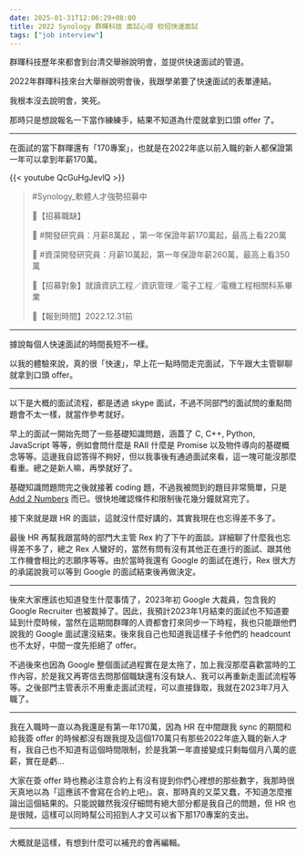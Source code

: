 ```yaml
---
date: 2025-01-31T12:06:29+08:00
title: 2022 Synology 群暉科技 面試心得 校招快速面試
tags: ["job interview"]
---
```


群暉科技歷年來都會到台清交舉辦說明會，並提供快速面試的管道。

2022年群暉科技來台大舉辦說明會後，我跟學弟要了快速面試的表單連結。

我根本沒去說明會，笑死。

那時只是想說報名一下當作練練手，結果不知道為什麼就拿到口頭 offer 了。

---

在面試的當下群暉還有「170專案」，也就是在2022年底以前入職的新人都保證第一年可以拿到年薪170萬。

{{< youtube QcGuHgJevlQ >}}

> #Synology_軟體人才強勢招募中
>
> 🔹【招募職缺】
>
> 🎯 #開發研究員：月薪8萬起 ，第一年保證年薪170萬起，最高上看220萬
>
> 🎯 #資深開發研究員：月薪10萬起，第一年保證年薪260萬，最高上看350萬
>
> 🔹【招募對象】就讀資訊工程／資訊管理／電子工程／電機工程相關科系畢業
>
> 🔹【報到時間】2022.12.31前

---

據說每個人快速面試的時間長短不一樣。

以我的體驗來說，真的很「快速」，早上花一點時間走完面試，下午跟大主管聊聊就拿到口頭 offer。

---

以下是大概的面試流程，都是透過 skype 面試，不過不同部門的面試問的重點問題會不太一樣，就當作參考就好。

早上的面試一開始先問了一些基礎知識問題，涵蓋了 C, C++, Python, JavaScript 等等，例如會問什麼是 RAII 什麼是 Promise 以及物件導向的基礎概念等等。這邊我自認答得不夠好，但以我事後有通過面試來看，這一塊可能沒那麼看重。總之是新人嘛，再學就好了。

基礎知識問題問完之後就接著 coding 題，不過我被問到的題目非常簡單，只是 [Add 2 Numbers](https://leetcode.com/problems/add-two-numbers/) 而已。很快地確認條件和限制後花幾分鐘就寫完了。

接下來就是跟 HR 的面談，這就沒什麼好講的，其實我現在也忘得差不多了。

最後 HR 再幫我跟當時的部門大主管 Rex 約了下午的面談。詳細聊了什麼我也忘得差不多了，總之 Rex 人蠻好的，當然有問有沒有其他正在進行的面試、跟其他工作機會相比的志願序等等。由於當時我還有 Google 的面試在進行，Rex 很大方的承諾說我可以等到 Google 的面試結束後再做決定。

---

後來大家應該也知道發生什麼事情了，2023年初 Google 大裁員，包含我的 Google Recruiter 也被裁掉了。因此，我預計2023年1月結束的面試也不知道要延到什麼時候，當然在這期間群暉的人資都會打來同步一下時程，我也只能跟他們說我的 Google 面試還沒結束。後來我自己也知道我這樣子卡他們的 headcount 也不太好，中間一度先拒絕了 offer。

不過後來也因為 Google 整個面試過程實在是太拖了，加上我沒那麼喜歡當時的工作內容，於是我又再寄信去問那個職缺還有沒有缺人、我可以再重新走面試流程等等。之後部門主管表示不用重走面試流程，可以直接錄取，我就在2023年7月入職了。

---

我在入職時一直以為我還是有第一年170萬，因為 HR 在中間跟我 sync 的期間和給我簽 offer 的時候都沒有跟我提及這個170萬只有那些2022年底入職的新人才有，我自己也不知道有這個時間限制，於是我第一年直接變成只剩每個月八萬的底薪，實在是虧...

大家在簽 offer 時也務必注意合約上有沒有提到你們心裡想的那些數字，我那時很天真地以為「這應該不會寫在合約上吧」。哀，那時真的又菜又蠢，不知道怎麼推論出這個結果的。只能說雖然我沒仔細問有絕大部分都是我自己的問題，但 HR 也是很賊，這樣可以同時幫公司招到人才又可以省下那170專案的支出。

---

大概就是這樣，有想到什麼可以補充的會再編輯。